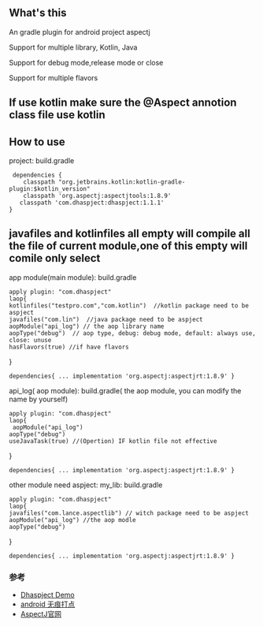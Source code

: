 ## What's this

An gradle plugin  for android project  aspectj

Support for multiple  library, Kotlin, Java

Support for  debug mode,release mode or close

Support for multiple flavors

## If use kotlin  make sure  the @Aspect annotion class file use kotlin

## How to use

project:  build.gradle   

     dependencies {
        classpath "org.jetbrains.kotlin:kotlin-gradle-plugin:$kotlin_version"
        classpath 'org.aspectj:aspectjtools:1.8.9'
       classpath 'com.dhaspject:dhaspject:1.1.1'
    }
    

## javafiles and kotlinfiles all empty will compile  all the file of current module,one of this empty will comile only select

app module(main module): build.gradle

    apply plugin: "com.dhaspject"
    laop{
    kotlinfiles("testpro.com","com.kotlin")  //kotlin package need to be aspject
    javafiles("com.lin")  //java package need to be aspject
    aopModule("api_log") // the aop library name 
    aopType("debug")  // aop type, debug: debug mode, default: always use, close: unuse
    hasFlavors(true) //if have flavors
}

`dependencies{
...
implementation 'org.aspectj:aspectjrt:1.8.9'
}`




api_log( aop module): build.gradle( the aop module, you can modify the name by yourself)

    apply plugin: "com.dhaspject"
    laop{
     aopModule("api_log")
    aopType("debug")
    useJavaTask(true) //(Opertion) IF kotlin file not effective
}


`dependencies{
...
implementation 'org.aspectj:aspectjrt:1.8.9'
}`


other module need aspject:
my_lib: build.gradle

    apply plugin: "com.dhaspject"
    laop{
    javafiles("com.lance.aspectlib") // witch package need to be aspject
    aopModule("api_log") //the aop modle
    aopType("debug")
}

`dependencies{
...
implementation 'org.aspectj:aspectjrt:1.8.9'
}`

### 参考
* [Dhaspject Demo](https://pub.dev/packages/undo_textfield)
* [android 无痕打点](https://github.com/dikeboy/IntrusiveClick)
* [AspectJ官网](https://eclipse.org/aspectj/)
